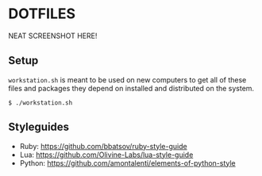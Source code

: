 # DOTFILES

NEAT SCREENSHOT HERE!

## Setup

`workstation.sh` is meant to be used on new computers to get all of these files and packages they depend on installed and distributed on the system.

```
$ ./workstation.sh
```

## Styleguides

* Ruby: https://github.com/bbatsov/ruby-style-guide
* Lua: https://github.com/Olivine-Labs/lua-style-guide
* Python: https://github.com/amontalenti/elements-of-python-style
